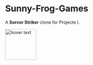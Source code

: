 # Sunny-Frog-Games
A **Sorcer Striker** clone for Projecte I.

<p align="left">
  <img src="https://dodo.ac/np/images/4/48/Sunny_DnMe%2B.png?version=20edd8cf6bb2ad69a2f93ced6403df18" width="100" title="hover text">
</p>
